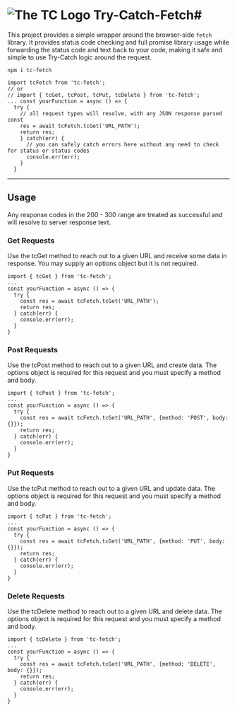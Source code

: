 # ![The TC Logo](https://github.com/BradChandler/tc-fetch/blob/main/public/Portfolio-Logo.png)  Try-Catch-Fetch# 

This project provides a simple wrapper around the browser-side ```fetch``` library.
It provides status code checking and full promise library usage while forwarding the status code and text back to your code, making it safe and simple to use Try-Catch logic around the request.

```npm i tc-fetch```   

```
import tcFetch from 'tc-fetch';    
// or    
// import { tcGet, tcPost, tcPut, tcDelete } from 'tc-fetch';    
... const yourFunction = async () => {    
  try {    
    // all request types will resolve, with any JSON response parsed const    
    res = await tcFetch.tcGet('URL_PATH');    
    return res;    
    } catch(err) {    
      // you can safely catch errors here without any need to check for status or status codes    
      console.err(err);    
    }    
  }   
```

---

## Usage

Any response codes in the 200 - 300 range are treated as successful and will resolve to server response text.

### Get Requests

Use the tcGet method to reach out to a given URL and receive some data in response.
You may supply an options object but it is not required.
```
import { tcGet } from 'tc-fetch';    
...    
const yourFunction = async () => {    
  try {    
    const res = await tcFetch.tcGet('URL_PATH');    
    return res;    
  } catch(err) {    
    console.err(err);    
  }    
}   
```

### Post Requests

Use the tcPost method to reach out to a given URL and create data.
The options object is required for this request and you must specify a method and body.
```
import { tcPost } from 'tc-fetch';    
...    
const yourFunction = async () => {    
  try {    
    const res = await tcFetch.tcGet('URL_PATH', {method: 'POST', body: {}});    
    return res;    
  } catch(err) {    
    console.err(err);    
  }    
}   
```

### Put Requests

Use the tcPut method to reach out to a given URL and update data.
The options object is required for this request and you must specify a method and body.
```
import { tcPut } from 'tc-fetch';    
...    
const yourFunction = async () => {    
  try {    
    const res = await tcFetch.tcGet('URL_PATH', {method: 'PUT', body: {}});    
    return res;    
  } catch(err) {    
    console.err(err);    
  }    
}   
```

### Delete Requests

Use the tcDelete method to reach out to a given URL and delete data.
The options object is required for this request and you must specify a method and body.
```
import { tcDelete } from 'tc-fetch';    
...    
const yourFunction = async () => {    
  try {    
    const res = await tcFetch.tcGet('URL_PATH', {method: 'DELETE', body: {}});    
    return res;    
  } catch(err) {    
    console.err(err);    
  }    
}
```
